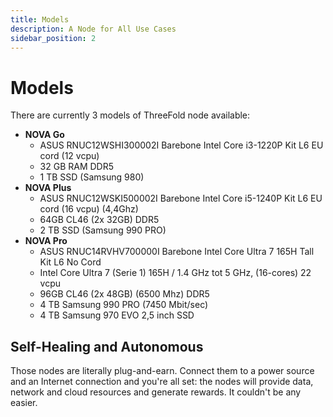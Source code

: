 ```yaml
---
title: Models
description: A Node for All Use Cases
sidebar_position: 2
---
```


# Models

There are currently 3 models of ThreeFold node available:

- **NOVA Go**
  - ASUS RNUC12WSHI300002I Barebone Intel Core i3-1220P Kit L6 EU cord (12 vcpu)
  - 32 GB RAM DDR5
  - 1 TB SSD (Samsung 980)
- **NOVA Plus**
  - ASUS RNUC12WSKI500002I Barebone Intel Core i5-1240P Kit L6 EU cord (16 vcpu) (4,4Ghz)
  - 64GB CL46 (2x 32GB) DDR5
  - 2 TB SSD (Samsung 990 PRO)
- **NOVA Pro**
  - ASUS RNUC14RVHV700000I Barebone Intel Core Ultra 7 165H Tall Kit L6 No Cord
  - Intel Core Ultra 7 (Serie 1) 165H / 1.4 GHz tot 5 GHz, (16-cores) 22 vcpu
  - 96GB CL46 (2x 48GB) (6500 Mhz) DDR5
  - 4 TB Samsung 990 PRO (7450 Mbit/sec)
  - 4 TB Samsung 970 EVO 2,5 inch SSD

## Self-Healing and Autonomous

Those nodes are literally plug-and-earn. Connect them to a power source and an Internet connection and you're all set: the nodes will provide data, network and cloud resources and generate rewards. It couldn't be any easier.